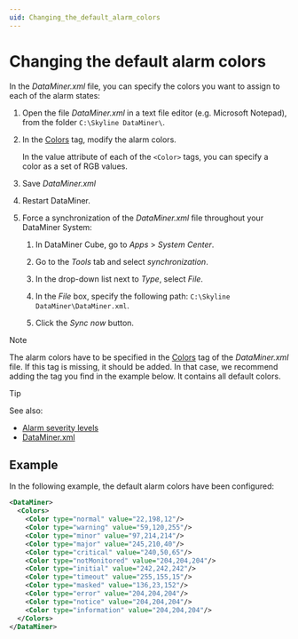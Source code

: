 ```yaml
---
uid: Changing_the_default_alarm_colors
---
```


# Changing the default alarm colors

In the *DataMiner.xml* file, you can specify the colors you want to assign to each of the alarm states:

1. Open the file *DataMiner.xml* in a text file editor (e.g. Microsoft Notepad), from the folder `C:\Skyline DataMiner\`.

1. In the [Colors](xref:DataMiner.Colors) tag, modify the alarm colors.

   In the value attribute of each of the `<Color>` tags, you can specify a color as a set of RGB values.

1. Save *DataMiner.xml*

1. Restart DataMiner.

1. Force a synchronization of the *DataMiner.xml* file throughout your DataMiner System:

   1. In DataMiner Cube, go to *Apps* > *System Center*.

   1. Go to the *Tools* tab and select *synchronization*.

   1. In the drop-down list next to *Type*, select *File*.

   1. In the *File* box, specify the following path: `C:\Skyline DataMiner\DataMiner.xml`.

   1. Click the *Sync now* button.

> [!NOTE]
> The alarm colors have to be specified in the [Colors](xref:DataMiner.Colors) tag of the *DataMiner.xml* file. If this tag is missing, it should be added. In that case, we recommend adding the tag you find in the example below. It contains all default colors.

> [!TIP]
> See also:
>
> - [Alarm severity levels](xref:Alarm_types#alarm-severity-levels)
> - [DataMiner.xml](xref:DataMiner_xml#dataminerxml)

## Example

In the following example, the default alarm colors have been configured:

```xml
<DataMiner>
  <Colors>
    <Color type="normal" value="22,198,12"/>
    <Color type="warning" value="59,120,255"/>
    <Color type="minor" value="97,214,214"/>
    <Color type="major" value="245,210,40"/>
    <Color type="critical" value="240,50,65"/>
    <Color type="notMonitored" value="204,204,204"/>
    <Color type="initial" value="242,242,242"/>
    <Color type="timeout" value="255,155,15"/>
    <Color type="masked" value="136,23,152"/>
    <Color type="error" value="204,204,204"/>
    <Color type="notice" value="204,204,204"/>
    <Color type="information" value="204,204,204"/>
  </Colors>
</DataMiner>
```
